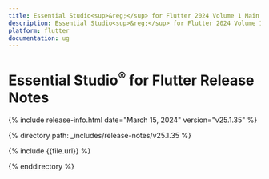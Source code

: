 ```yaml
---
title: Essential Studio<sup>&reg;</sup> for Flutter 2024 Volume 1 Main Release Release Notes  
description: Essential Studio<sup>&reg;</sup> for Flutter 2024 Volume 1 Main Release Release Notes  
platform: flutter
documentation: ug
---
```


# Essential Studio<sup>&reg;</sup> for Flutter  Release Notes  

{% include release-info.html date="March 15, 2024"  version="v25.1.35" %} 

{% directory path: _includes/release-notes/v25.1.35 %}

{% include {{file.url}} %}

{% enddirectory %}